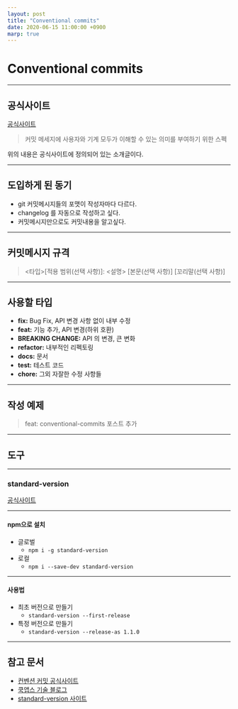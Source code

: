 ```yaml
---
layout: post
title: "Conventional commits"
date: 2020-06-15 11:00:00 +0900
marp: true
---
```


# Conventional commits

---

## 공식사이트

[공식사이트](https://www.conventionalcommits.org/ko/v1.0.0/)

> 커밋 메세지에 사용자와 기계 모두가 이해할 수 있는 의미를 부여하기 위한 스펙

위의 내용은 공식사이트에 정의되어 있는 소개글이다.

---

## 도입하게 된 동기

- git 커밋메시지들의 포맷이 작성자마다 다르다.
- changelog 를 자동으로 작성하고 싶다.
- 커밋메시지만으로도 커밋내용을 알고싶다.

---

## 커밋메시지 규격

> <타입>[적용 범위(선택 사항)]: <설명>
> [본문(선택 사항)]
> [꼬리말(선택 사항)]

---

## 사용할 타입

- **fix:** Bug Fix, API 변경 사항 없이 내부 수정
- **feat:** 기능 추가, API 변경(하위 호환)
- **BREAKING CHANGE:** API 의 변경, 큰 변화
- **refactor:** 내부적인 리펙토링
- **docs:** 문서
- **test:** 테스트 코드
- **chore:** 그외 자잘한 수정 사항들

---

## 작성 예제

> feat: conventional-commits 포스트 추가

---

## 도구

---

### standard-version

[공식사이트](https://github.com/conventional-changelog/standard-version)

---

#### npm으로 설치

- 글로벌
  - `npm i -g standard-version`
- 로컬
  - `npm i --save-dev standard-version`

---

#### 사용법

- 최초 버전으로 만들기
  - `standard-version --first-release`
- 특정 버전으로 만들기
  - `standard-version --release-as 1.1.0`

---

## 참고 문서

- [컨벤션 커밋 공식사이트](https://www.conventionalcommits.org/ko/v1.0.0/)
- [쿡앱스 기술 블로그](https://blog.cookapps.io/guide/conventional-commits/#%EC%82%AC%EC%9A%A9%EB%B2%95)
- [standard-version 사이트](https://github.com/conventional-changelog/standard-version)
